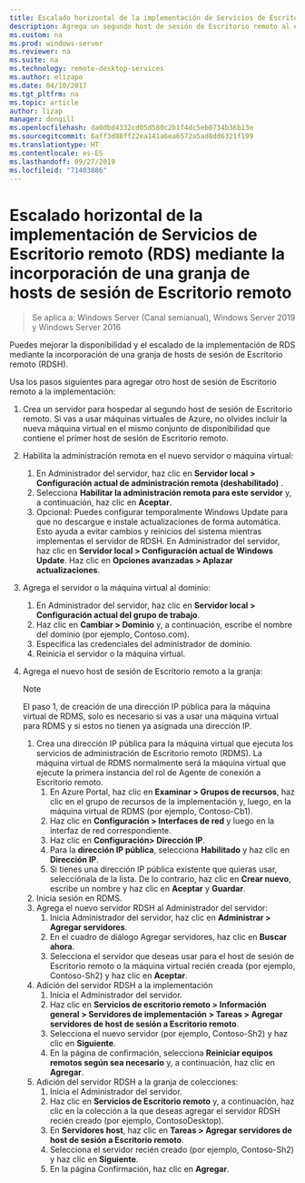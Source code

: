 ```yaml
---
title: Escalado horizontal de la implementación de Servicios de Escritorio remoto (RDS) mediante la incorporación de una granja de hosts de sesión de Escritorio remoto
description: Agrega un segundo host de sesión de Escritorio remoto al entorno de RDS.
ms.custom: na
ms.prod: windows-server
ms.reviewer: na
ms.suite: na
ms.technology: remote-desktop-services
ms.author: elizapo
ms.date: 04/10/2017
ms.tgt_pltfrm: na
ms.topic: article
author: lizap
manager: dongill
ms.openlocfilehash: da0dbd4332cd05d580c2b1f4dc5eb0734b36b13e
ms.sourcegitcommit: 6aff3d88ff22ea141a6ea6572a5ad8dd6321f199
ms.translationtype: HT
ms.contentlocale: es-ES
ms.lasthandoff: 09/27/2019
ms.locfileid: "71403886"
---
```

# <a name="scale-out-your-remote-desktop-services-deployment-by-adding-an-rd-session-host-farm"></a>Escalado horizontal de la implementación de Servicios de Escritorio remoto (RDS) mediante la incorporación de una granja de hosts de sesión de Escritorio remoto

>Se aplica a: Windows Server (Canal semianual), Windows Server 2019 y Windows Server 2016

Puedes mejorar la disponibilidad y el escalado de la implementación de RDS mediante la incorporación de una granja de hosts de sesión de Escritorio remoto (RDSH).   
  
 
Usa los pasos siguientes para agregar otro host de sesión de Escritorio remoto a la implementación:  
  
1. Crea un servidor para hospedar al segundo host de sesión de Escritorio remoto. Si vas a usar máquinas virtuales de Azure, no olvides incluir la nueva máquina virtual en el mismo conjunto de disponibilidad que contiene el primer host de sesión de Escritorio remoto.
2. Habilita la administración remota en el nuevo servidor o máquina virtual:
   1. En Administrador del servidor, haz clic en **Servidor local > Configuración actual de administración remota (deshabilitado)** . 
   2. Selecciona **Habilitar la administración remota para este servidor** y, a continuación, haz clic en **Aceptar**. 
   3. Opcional: Puedes configurar temporalmente Windows Update para que no descargue e instale actualizaciones de forma automática. Esto ayuda a evitar cambios y reinicios del sistema mientras implementas el servidor de RDSH. En Administrador del servidor, haz clic en **Servidor local > Configuración actual de Windows Update**. Haz clic en **Opciones avanzadas > Aplazar actualizaciones**. 
3. Agrega el servidor o la máquina virtual al dominio:
   1. En Administrador del servidor, haz clic en **Servidor local > Configuración actual del grupo de trabajo**. 
   2. Haz clic en **Cambiar > Dominio** y, a continuación, escribe el nombre del dominio (por ejemplo, Contoso.com). 
   3. Especifica las credenciales del administrador de dominio. 
   4. Reinicia el servidor o la máquina virtual.
4. Agrega el nuevo host de sesión de Escritorio remoto a la granja:
   >[!NOTE] 
   > El paso 1, de creación de una dirección IP pública para la máquina virtual de RDMS, solo es necesario si vas a usar una máquina virtual para RDMS y si estos no tienen ya asignada una dirección IP.
   
   1. Crea una dirección IP pública para la máquina virtual que ejecuta los servicios de administración de Escritorio remoto (RDMS). La máquina virtual de RDMS normalmente será la máquina virtual que ejecute la primera instancia del rol de Agente de conexión a Escritorio remoto.  
       1. En Azure Portal, haz clic en **Examinar > Grupos de recursos**, haz clic en el grupo de recursos de la implementación y, luego, en la máquina virtual de RDMS (por ejemplo, Contoso-Cb1).  
       2. Haz clic en **Configuración > Interfaces de red** y luego en la interfaz de red correspondiente.   
       3. Haz clic en **Configuración> Dirección IP**.
       4. Para la **dirección IP pública**, selecciona **Habilitado** y haz clic en **Dirección IP**.   
       5. Si tienes una dirección IP pública existente que quieras usar, selecciónala de la lista. De lo contrario, haz clic en **Crear nuevo**, escribe un nombre y haz clic en **Aceptar** y **Guardar**.   
   2. Inicia sesión en RDMS.
   3. Agrega el nuevo servidor RDSH al Administrador del servidor:   
       1. Inicia Administrador del servidor, haz clic en **Administrar > Agregar servidores**.   
       2. En el cuadro de diálogo Agregar servidores, haz clic en **Buscar ahora**.   
       3. Selecciona el servidor que deseas usar para el host de sesión de Escritorio remoto o la máquina virtual recién creada (por ejemplo, Contoso-Sh2) y haz clic en **Aceptar**.
   4. Adición del servidor RDSH a la implementación
       1. Inicia el Administrador del servidor.  
       2. Haz clic en **Servicios de escritorio remoto > Información general > Servidores de implementación > Tareas > Agregar servidores de host de sesión a Escritorio remoto**.   
       3. Selecciona el nuevo servidor (por ejemplo, Contoso-Sh2) y haz clic en **Siguiente**.  
       4. En la página de confirmación, selecciona **Reiniciar equipos remotos según sea necesario** y, a continuación, haz clic en **Agregar**.   
   5. Adición del servidor RDSH a la granja de colecciones:
       1. Inicia el Administrador del servidor.   
       2. Haz clic en **Servicios de Escritorio remoto** y, a continuación, haz clic en la colección a la que deseas agregar el servidor RDSH recién creado (por ejemplo, ContosoDesktop).   
       3. En **Servidores host**, haz clic en **Tareas > Agregar servidores de host de sesión a Escritorio remoto**.   
       4. Selecciona el servidor recién creado (por ejemplo, Contoso-Sh2) y haz clic en **Siguiente**.   
       5. En la página Confirmación, haz clic en **Agregar**.   

